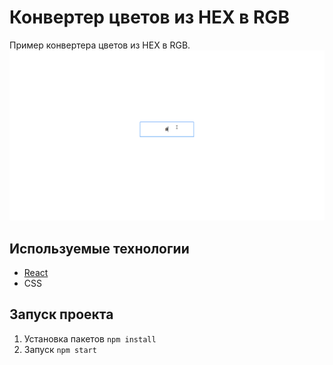 # Конвертер цветов из HEX в RGB
Пример конвертера цветов из HEX в RGB.
![](hex2rgb.gif)

## Используемые технологии
+ [React](https://reactjs.org) 
+ CSS 

## Запуск проекта
1. Установка пакетов
   `npm install`
2. Запуск
   `npm start`
